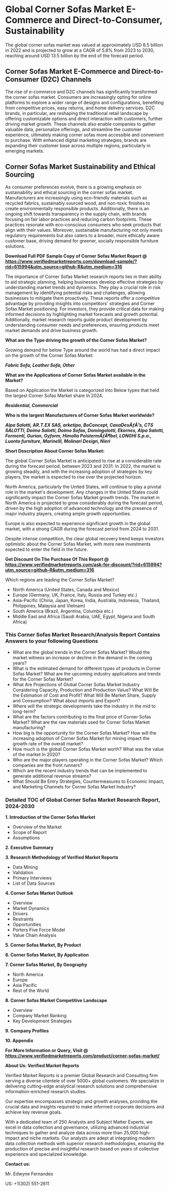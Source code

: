 <h1>Global Corner Sofas Market E-Commerce and Direct-to-Consumer, Sustainability</h1><p class=""><p>The global corner sofas market was valued at approximately USD 8.5 billion in 2022 and is projected to grow at a CAGR of 5.8% from 2023 to 2030, reaching around USD 13.5 billion by the end of the forecast period.</p><h2>Corner Sofas Market E-Commerce and Direct-to-Consumer (D2C) Channels</h2><p>The rise of e-commerce and D2C channels has significantly transformed the corner sofas market. Consumers are increasingly opting for online platforms to explore a wider range of designs and configurations, benefiting from competitive prices, easy returns, and home delivery services. D2C brands, in particular, are reshaping the traditional retail landscape by offering customizable options and direct interaction with customers, further driving market growth. These channels also enable companies to gather valuable data, personalize offerings, and streamline the customer experience, ultimately making corner sofas more accessible and convenient to purchase. With enhanced digital marketing strategies, brands are expanding their customer base across multiple regions, particularly in emerging markets.<h2>Corner Sofas Market Sustainability and Ethical Sourcing</h2><p>As consumer preferences evolve, there is a growing emphasis on sustainability and ethical sourcing in the corner sofas market. Manufacturers are increasingly using eco-friendly materials such as recycled fabrics, sustainably sourced wood, and non-toxic finishes to create environmentally responsible products. Additionally, there is an ongoing shift towards transparency in the supply chain, with brands focusing on fair labor practices and reducing carbon footprints. These practices resonate with eco-conscious consumers who seek products that align with their values. Moreover, sustainable manufacturing not only meets regulatory requirements but also caters to a broader, more ethically aware customer base, driving demand for greener, socially responsible furniture solutions.</p></p><p class=""><strong>Download Full PDF Sample Copy of Corner Sofas Market Report @ <a href="https://www.verifiedmarketreports.com/download-sample/?rid=615994&utm_source=github-R&utm_medium=316" target="_blank">https://www.verifiedmarketreports.com/download-sample/?rid=615994&utm_source=github-R&utm_medium=316</a></strong></p><p>The importance of&nbsp;Corner Sofas Market research reports lies in their ability to aid strategic planning, helping businesses develop effective strategies by understanding market trends and dynamics. They play a crucial role in risk management by identifying potential risks and challenges, allowing businesses to mitigate them proactively. These reports offer a competitive advantage by providing insights into competitors' strategies and Corner Sofas Market positioning. For investors, they provide critical data for making informed decisions by highlighting market forecasts and growth potential. Additionally, market research reports guide product development by understanding consumer needs and preferences, ensuring products meet market demands and drive business growth.</p><p><strong>What are the&nbsp;Type driving the growth of the Corner Sofas Market?</strong></p><p id="" class="">Growing demand for below Type around the world has had a direct impact on the growth of the Corner Sofas Market:</p><p class=""><em><strong>Fabric Sofa, Leather Sofa, Other</strong></em></p><p class=""><strong>What are the&nbsp;Applications&nbsp;of Corner Sofas Market available in the Market?</strong></p><p id="" class="">Based on Application the Market is categorized into Below types that held the largest Corner Sofas Market share In 2024.</p><p class=""><em><strong>Residential, Commercial</strong></em></p><p class=""><strong>Who is the largest Manufacturers of Corner Sofas Market worldwide?</strong></p><p><em><strong>Alpa Salotti, AR.T.EX SAS, arketipo, BoConcept, CasaDesÃƒÂ¹s, CTS SALOTTI, Doimo Salotti, Doimo Sofas, Domingolotti, Ekornes, Alpa Salotti, Formenti, Gurian, Gyform, Himolla PolstermÃƒÂ¶bel, LONGHI S.p.a., Luonto furniture, Marinelli, Molinari Design, Nieri</strong></em></p><p id="" class=""><strong>Short Description About Corner Sofas Market:</strong></p><p>The global Corner Sofas Market is anticipated to rise at a considerable rate during the forecast period, between 2023 and 2031. In 2022, the market is growing steadily, and with the increasing adoption of strategies by key players, the market is expected to rise over the projected horizon.</p><p>North America, particularly the United States, will continue to play a pivotal role in the market's development. Any changes in the United States could significantly impact the Corner Sofas Market growth trends. The market in North America is projected to grow considerably during the forecast period, driven by the high adoption of advanced technology and the presence of major industry players, creating ample growth opportunities.</p><p>Europe is also expected to experience significant growth in the global market, with a strong CAGR during the forecast period from 2024 to 2031.</p><p>Despite intense competition, the clear global recovery trend keeps investors optimistic about the Corner Sofas Market, with more new investments expected to enter the field in the future.</p><p id="" class=""><strong>Get Discount On The Purchase Of This Report @ <a href="https://www.verifiedmarketreports.com/ask-for-discount/?rid=615994?utm_source=github-R&utm_medium=316" target="_blank">https://www.verifiedmarketreports.com/ask-for-discount/?rid=615994?utm_source=github-R&utm_medium=316</a></strong></p><p class="">Which regions are leading the Corner Sofas Market?</p><ul><li>North America (United States, Canada and Mexico)</li><li>Europe (Germany, UK, France, Italy, Russia and Turkey etc.)</li><li>Asia-Pacific (China, Japan, Korea, India, Australia, Indonesia, Thailand, Philippines, Malaysia and Vietnam)</li><li>South America (Brazil, Argentina, Columbia etc.)</li><li>Middle East and Africa (Saudi Arabia, UAE, Egypt, Nigeria and South Africa)</li></ul><h3 id="" class="">This Corner Sofas Market Research/Analysis Report Contains Answers to your following Questions</h3><ul><li>What are the global trends in the Corner Sofas Market? Would the market witness an increase or decline in the demand in the coming years?</li><li>What is the estimated demand for different types of products in Corner Sofas Market? What are the upcoming industry applications and trends for the Corner Sofas Market?</li><li>What Are Projections of Global Corner Sofas Market Industry Considering Capacity, Production and Production Value? What Will Be the Estimation of Cost and Profit? What Will Be Market Share, Supply and Consumption? What about imports and Export?</li><li>Where will the strategic developments take the industry in the mid to long-term?</li><li>What are the factors contributing to the final price of Corner Sofas Market? What are the raw materials used for Corner Sofas Market manufacturing?</li><li>How big is the opportunity for the Corner Sofas Market? How will the increasing adoption of Corner Sofas Market for mining impact the growth rate of the overall market?</li><li>How much is the global Corner Sofas Market worth? What was the value of the market In 2020?</li><li>Who are the major players operating in the Corner Sofas Market? Which companies are the front runners?</li><li>Which are the recent industry trends that can be implemented to generate additional revenue streams?</li><li>What Should Be Entry Strategies, Countermeasures to Economic Impact, and Marketing Channels for Corner Sofas Market Industry?</li></ul><h3 id="" class="">Detailed TOC of Global Corner Sofas Market Research Report, 2024-2030</h3><p id="" class=""><strong>1. Introduction of the Corner Sofas Market</strong></p><ul><li>Overview of the Market</li><li>Scope of Report</li><li>Assumptions</li></ul><p id="" class=""><strong>2. Executive Summary</strong></p><p id="" class=""><strong>3. Research Methodology of Verified Market Reports</strong></p><ul><li>Data Mining</li><li>Validation</li><li>Primary Interviews</li><li>List of Data Sources</li></ul><p id="" class=""><strong>4. Corner Sofas Market Outlook</strong></p><ul><li>Overview</li><li>Market Dynamics</li><li>Drivers</li><li>Restraints</li><li>Opportunities</li><li>Porters Five Force Model</li><li>Value Chain Analysis</li></ul><p id="" class=""><strong>5. Corner Sofas Market, By Product</strong></p><p id="" class=""><strong>6. Corner Sofas Market, By Application</strong></p><p id="" class=""><strong>7. Corner Sofas Market, By Geography</strong></p><ul><li>North America</li><li>Europe</li><li>Asia Pacific</li><li>Rest of the World</li></ul><p id="" class=""><strong>8. Corner Sofas Market Competitive Landscape</strong></p><ul><li>Overview</li><li>Company Market Ranking</li><li>Key Development Strategies</li></ul><p id="" class=""><strong>9. Company Profiles</strong></p><p id="" class=""><strong>10. Appendix</strong></p><p id="" class=""><strong>For More Information or Query, Visit @ <a href="https://www.verifiedmarketreports.com/product/corner-sofas-market/" target="_blank">https://www.verifiedmarketreports.com/product/corner-sofas-market/</a></strong></p><p id="" class=""><strong>About Us: Verified Market Reports</strong></p><p id="" class="">Verified Market Reports is a premier Global Research and Consulting firm serving a diverse clientele of over 5000+ global customers. We specialize in delivering cutting-edge analytical research solutions and comprehensive information-enriched research studies.</p><p id="" class="">Our expertise encompasses strategic and growth analyses, providing the crucial data and insights required to make informed corporate decisions and achieve key revenue goals.</p><p id="" class="">With a dedicated team of 250 Analysts and Subject Matter Experts, we excel in data collection and governance, utilizing advanced industrial techniques to gather and analyze data across more than 25,000 high-impact and niche markets. Our analysts are adept at integrating modern data collection methods with superior research methodologies, ensuring the production of precise and insightful research based on years of collective experience and specialized knowledge.</p><p id="" class=""><strong>Contact us:</strong></p><p id="" class="">Mr. Edwyne Fernandes</p><p id="" class="">US: +1(302) 551-2611</p>